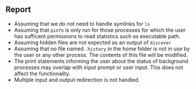 ## Report

+ Assuming that we do not need to handle symlinks for `ls`
+ Assuming that `pinfo` is only run for those processes for which the user has sufficent permissions to read statistics such as executable path.
+ Assuming hidden files are not expected as an output of `discover`
+ Assuming that no file named `.history` in the home folder is not in use by the user or any other process. The contents of this file will be modified.
+ The print statements informing the user about the status of background processes may overlap with input prompt or user input. This does not affect the functionality.
+ Multiple input and output redirection is not handled.
